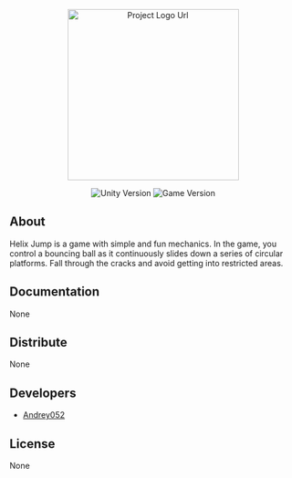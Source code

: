 <p align="center">
      <img src="https://i.ibb.co/sgHySwL/Icon2.png" alt="Project Logo Url" width="300">
</p>

<p align="center">
   <img src="https://img.shields.io/badge/Engine-2021.3.14f1-violet" alt="Unity Version">
   <img src="https://img.shields.io/badge/Version-v1.0-blue" alt="Game Version">   
</p>

## About

Helix Jump is a game with simple and fun mechanics. In the game, you control a bouncing ball as it continuously slides down a series of circular platforms. Fall through the cracks and avoid getting into restricted areas.

## Documentation

None

## Distribute

None


## Developers

- [Andrey052](https://github.com/Andrey052)

## License

None

